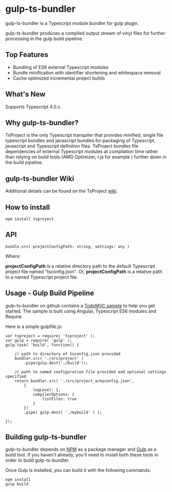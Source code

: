 # gulp-ts-bundler
gulp-ts-bundler is a Typescript module bundler for gulp plugin.

gulp-ts-bundler produces a compiled output stream of vinyl files for further processing in the gulp build pipeline.

## Top Features

* Bundling of ES6 external Typescript modules
* Bundle minification with identifier shortening and whitespace removal
* Cache optimized incremental project builds
 
## What's New

Supports Typescript 4.0.x.

## Why gulp-ts-bundler?

TsProject is the only Typescript transpiler that provides minified, single file typescript bundles and javascript bundles for packaging of Typescript, javascript and Typescript definition files.
TsProject bundles file dependencies of external Typescript modules at compilation time rather than relying on build tools (AMD Optimizer, r.js for example ) further down in the build pipeline.

## gulp-ts-bundler Wiki

Additional details can be found on the TsProject [wiki](https://github.com/ToddThomson/tsproject/wiki).

## How to install

```
npm install tsproject
```

## API

    bundle.src( projectConfigPath: string, settings: any )

Where:

**projectConfigPath** is a relative directory path to the default Typescript project file named "tsconfig.json".
Or,
**projectConfigPath** is a relative path to a named Typescript project file.   

## Usage - Gulp Build Pipeline

gulp-ts-bundler on github contains a [TodoMVC sample](https://github.com/ToddThomson/tsproject/tree/master/TsProjectTodoMVC) to help you get started.
The sample is built using Angular, Typescript ES6 modules and Require.

Here is a simple gulpfile.js:

```
var tsproject = require( 'tsproject' );
var gulp = require( 'gulp' );
gulp.task( 'build', function() {

    // path to directory of tsconfig.json provided
    bundler.src( './src/project' )
        .pipe(gulp.dest('./build'));

    // path to named configuration file provided and optional settings specified 
    return bundler.src( './src/project_a/myconfig.json',
		{ 
			logLevel: 1,
			compilerOptions: {
				listFiles: true
			} 
		})
        .pipe( gulp.dest( './mybuild' ) );

});
```

## Building gulp-ts-bundler

gulp-ts-bundler depends on [NPM](https://docs.npmjs.com/) as a package manager and 
[Gulp](https://github.com/gulpjs/gulp/blob/master/docs/getting-started.md) as a build tool. 
If you haven't already, you'll need to install both these tools in order to 
build gulp-ts-bundler.

Once Gulp is installed, you can build it with the following commands:

```
npm install
gulp build
```  



